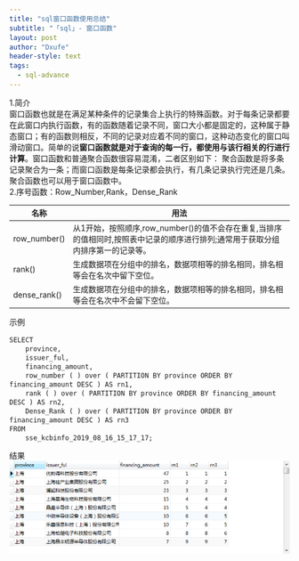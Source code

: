 ```yaml
---
title: "sql窗口函数使用总结"
subtitle: "「sql」- 窗口函数"
layout: post
author: "Dxufe"
header-style: text
tags:
  - sql-advance
---
```

1.简介  
窗口函数也就是在满足某种条件的记录集合上执行的特殊函数。对于每条记录都要在此窗口内执行函数，有的函数随着记录不同，窗口大小都是固定的，这种属于静态窗口；有的函数则相反，不同的记录对应着不同的窗口，这种动态变化的窗口叫滑动窗口。简单的说**窗口函数就是对于查询的每一行，都使用与该行相关的行进行计算**。窗口函数和普通聚合函数很容易混淆，二者区别如下：
    聚合函数是将多条记录聚合为一条；而窗口函数是每条记录都会执行，有几条记录执行完还是几条。
    聚合函数也可以用于窗口函数中。  
2.序号函数：Row_Number,Rank，Dense_Rank  

名称|用法|
----|----|
row_number()|从1开始，按照顺序,row_number()的值不会存在重复,当排序的值相同时,按照表中记录的顺序进行排列;通常用于获取分组内排序第一的记录等。
rank()|生成数据项在分组中的排名，数据项相等的排名相同，排名相等会在名次中留下空位。
dense_rank()|生成数据项在分组中的排名，数据项相等的排名相同，排名相等会在名次中不会留下空位。
示例  
```
SELECT
	province,
	issuer_ful,
	financing_amount,
	row_number ( ) over ( PARTITION BY province ORDER BY financing_amount DESC ) AS rn1,
	rank ( ) over ( PARTITION BY province ORDER BY financing_amount DESC ) AS rn2,
	Dense_Rank ( ) over ( PARTITION BY province ORDER BY financing_amount DESC ) AS rn3 
FROM
	sse_kcbinfo_2019_08_16_15_17_17;
```
结果  
![avatar](/img/sql_number.png)